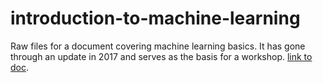 # introduction-to-machine-learning

Raw files for a document covering machine learning basics.  It has gone through an update in 2017 and serves as the basis for a workshop. [link to doc](http://m-clark.github.io/docs/machine_learning/).
